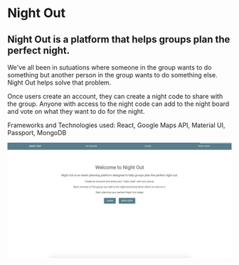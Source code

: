 # Night Out

## Night Out is a platform that helps groups plan the perfect night.

We've all been in sutuations where someone in the group wants to do something but another person in the group wants to do something else. Night Out helps solve that problem.

Once users create an account, they can create a night code to share with the group. Anyone with access to the night code can add to the night board and vote on what they want to do for the night.

Frameworks and Technologies used: React, Google Maps API, Material UI, Passport, MongoDB

![Hobby Central](images/night-out.png)
